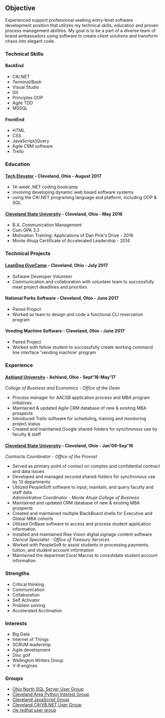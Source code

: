 ## Objective

Experienced <!--[super awesome](url) -->support professional seeking entry-level software development position that utilizes my technical skills, education and proven process management abilities. My goal is to be a part of a diverse team of brand ambassadors using software to create client solutions and transform chaos into elegant code.

### Technical Skills
#### BackEnd
* C#/.NET
* Terminal/Bash
* Visual Studio
* Git
* Principles OOP
* Agile TDD
* MSSQL  
#### FrontEnd
* HTML
* CSS
* JavaScript/jQuery
* Agile CRM software
* Trello


### Education
#### [Tech Elevator](http://www.techelevator.com/) - Cleveland, Ohio - August 2017
* 14-week .NET coding bootcamp
* involving developing dynamic web based software systems
* using the C#/.NET programing language and platform, including OOP & SQL  
#### [Cleveland State University](http://www.csuohio.edu/) - Cleveland, Ohio - May 2016
* B.A. Communication Management
* Cum GPA 3.2
* Motivation Training: Applications of Dan Pink's Drive - 2016
* Monte Ahuja Certificate of Accelerated Leadership - 2014


### Technical Projects
#### [LeanDog GiveCamp](http://clevelandgivecamp.org/) - Cleveland, Ohio - July 2017
* Sofware Developer Volunteer
* Communication and collaboration with volunteer team to successfully meet project deadlines and priorities  
#### National Parks Software - Cleveland, Ohio - June 2017
* Paired Project
* Worked as team to design and code a functional CLI reservation program  
#### Vending Machine Software - Cleveland, Ohio - June 2017
* Paired Project
* Worked with fellow student to successfully create working command line interface 'vending machine' program


### Experience
#### [Ashland University](https://www.ashland.edu/) - Ashland, Ohio - Sept'16-May'17  
_College of Business and Economics - Office of the Dean_
* Process manager for AACSB application process and MBA program initiatives
* Maintained & updated Agile CRM database of new & existing MBA prospects
* Introduced Trello software for scheduling, training and monitoring project status
* Created and maintained Google shared-folders for synchronous use by faculty & staff

#### [Cleveland State University](http://www.csuohio.edu/) - Cleveland, Ohio - Jan'09-Sep'16  
_Contracts Coordinator - Office of the Provost_
* Served as primary point of contact on complex and confidential contract and data issues
* Developed and managed secured shared-folders for synchronous use by 13 departments
* Utilized PeopleSoft software to input, maintain, and query faculty and staff data  
_Administrative Coordinator - Monte Ahuja College of Business_
* Maintained and updated CRM database of new & existing MBA prospects
* Created and maintained multiple BlackBoard shells for Executive and Global MBA cohorts
* Utilized OnBase software to access and process student application information
* Installed and maintained Rise Vision digital signage content software  
_Clerical Specialist - Office of Treasury Services_
* Worked with PeopleSoft to assist students in processing payments, tuition, and student account information
* Maintained the departmet Excel Macros to consolidate student account information


### Strengths
* Critical thinking
* Communication
* Collaboration
* Self Activator
* Problem solving
* Accelerated Acclimation


### Interests
* Big Data
* Internet of Things
* SCRUM leadership
* Agile development
* Disc golf
* Wellington Writers Group
* V-8 engines

### Groups
* [Ohio North SQL Server User Group](http://ohionorth.pass.org/)
* [Cleveland Area Python Interest Group](https://www.meetup.com/Cleveland-Area-Python-Interest-Group/)
* [Cleveland JavaScript Group](https://www.meetup.com/Cleveland-Area-Python-Interest-Group/)
* [Cleveland C#/VB.NET User Group](https://www.meetup.com/Cleveland-C-VB-Net-User-Group/)
* [cle redhat user group](https://www.meetup.com/Cleveland-Red-Hat-Meetup/)



<!-- Markdown is a lightweight and easy-to-use syntax for styling your writing. It includes conventions for 

```markdown
Syntax highlighted code block

# Header 1
## Header 2
### Header 3

- Bulleted
- List

1. Numbered
2. List

**Bold** and _Italic_ and `Code` text

[Link](url) and ![Image](src)
```

For more details see [GitHub Flavored Markdown](https://guides.github.com/features/mastering-markdown/).

### Jekyll Themes

Your Pages site will use the layout and styles from the Jekyll theme you have selected in your [repository settings](https://github.com/iSeaman/iSeaman.github.io/settings). The name of this theme is saved in the Jekyll `_config.yml` configuration file.

### Support or Contact

Having trouble with Pages? Check out our [documentation](https://help.github.com/categories/github-pages-basics/) or [contact support](https://github.com/contact) and we’ll help you sort it out.

You can use the [editor on GitHub](https://github.com/iSeaman/iSeaman.github.io/edit/master/README.md) to maintain and preview the content for your website in Markdown files.

Whenever you commit to this repository, GitHub Pages will run [Jekyll](https://jekyllrb.com/) to rebuild the pages in your site, from the content in your Markdown files.
-->
